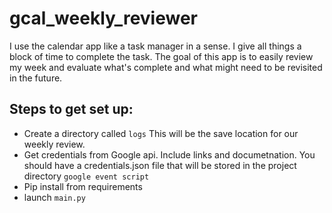 # gcal_weekly_reviewer
I use the calendar app like a task manager in a sense. I give all things a 
block of time to complete the task. The goal of this app is to easily review my 
week and evaluate what's complete and what might need to be revisited in the future.

## Steps to get set up:
- Create a directory called `logs` This will be the save location for our weekly review.
- Get credentials from Google api. Include links and documetnation. 
You should have a credentials.json file that will be stored in the project directory
`google event script`
- Pip install from requirements
- launch `main.py`
